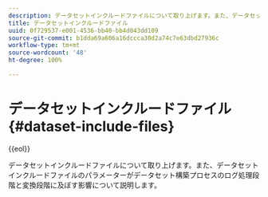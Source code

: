 ```yaml
---
description: データセットインクルードファイルについて取り上げます。また、データセットインクルードファイルのパラメーターがデータセット構築プロセスのログ処理段階と変換段階に及ぼす影響について説明します。
title: データセットインクルードファイル
uuid: 0f729537-e001-4536-bb40-bb4d043dd109
source-git-commit: b1dda69a606a16dccca30d2a74c7e63dbd27936c
workflow-type: tm+mt
source-wordcount: '48'
ht-degree: 100%

---
```



# データセットインクルードファイル{#dataset-include-files}

{{eol}}

データセットインクルードファイルについて取り上げます。また、データセットインクルードファイルのパラメーターがデータセット構築プロセスのログ処理段階と変換段階に及ぼす影響について説明します。
